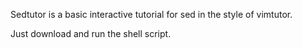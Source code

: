 Sedtutor is a basic interactive tutorial for sed in the style of vimtutor.

Just download and run the shell script.
